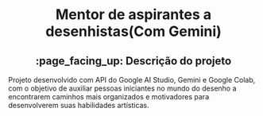 <h1 align="center">Mentor de aspirantes a desenhistas(Com Gemini)</h1>
<h2 align="center">:page_facing_up: Descrição do projeto</h2>
<p>Projeto desenvolvido com API do Google AI Studio, Gemini e Google Colab, com o objetivo de auxiliar pessoas iniciantes no mundo do desenho a encontrarem caminhos mais organizados e motivadores para desenvolverem suas habilidades artísticas.</p>
